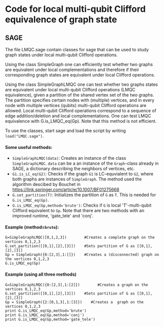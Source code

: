 # Code for local multi-qubit Clifford equivalence of graph state

## SAGE

The file LMQC.sage contain classes for sage that can be used to study graph states under local multi-qubit Clifford operations.

Using the class SimpleGraph one can efficiently test whether two graphs are equivalent under local complementations and therefore if their corresponding graph states are equivalent under local Clifford operations.

Using the class SimpleGraphLMQC one can test whether two graphs states are equivalent under local multi-qubit Clifford operations (LMQC equivalence), given a partition of the shared vertex set of the two graphs. The partition specifies certain nodes with (multiple) vertices, and in every node with multiple vertices (qubits) multi-qubit Clifford operations are allowed. Local multi-qubit Clifford operations correspond to a sequence of edge addition/deletion and local complementations. One can test LMQC equivalence with G.is_LMQC_eq(Gp). Note that this method is not efficient.

To use the classes, start sage and load the script by writing `load("LMQC.sage")`.

#### Some useful methods:

* `SimpleGraphLMQC(data)`: Creates an instance of the class `SimpleGraphLMQC`. `data` can be a an instance of the `Graph`-class already in SAGE, a dictionary describing the neighbors of vertices, etc.
* `G1.is_LC_eq(G2)`: Checks if the graph `G1` is LC-equvialent to `G2`, where both graphs are instances of `SimpleGraph`. The method used the algorithm descibed by Bouchet in https://link.springer.com/article/10.1007/BF01275668
* `G.set_partition(T)`: Initializes the partition of `G` as `T`. This is needed for `G.is_LMQC_eq(Gp)`.
* `G.is_LMQC_eq(Gp,method='brute')`: Checks if `G` is local 'T'-multi-qubit Clifford equivalent to `Gp`. Note that there are two methods with an improved runtime, 'gate_tele' and 'conj'. 


#### Example (method=`brute`):
```
G=SimpleGraphLMQC([0,1,2,3])        #Creates a complete graph on the vertices 0,1,2,3
G.set_partition([[0,1],[2],[3]])    #Sets partition of G as [[0,1],[2],[3]]
Gp = SimpleGraph({0:[2,3],1:[]})    #Creates a (disconnected) graph on the vertices 0,1,2,3
G.is_LMQC_eq(Gp)
```
#### Example (using all three methods)
```
G=SimpleGraphLMQC({0:[2,3],1:[2]})        #Creates a graph on the vertices 0,1,2,3
G.set_partition([[0,1],[2],[3]])    #Sets partition of G as [[0,1],[2],[3]]
Gp = SimpleGraph({2:[0,1,3],1:[3]})    #Creates a  graph on the vertices 0,1,2,3
print G.is_LMQC_eq(Gp,method='brute')
print G.is_LMQC_eq(Gp,method='conj')
print G.is_LMQC_eq(Gp,method='gate_tele')
```
